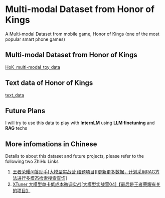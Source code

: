 # Multi-modal Dataset from Honor of Kings
A Multi-modal Dataset from mobile game, Honor of Kings (one of the most popular smart phone games) 



## Multi-modal Dataset from Honor of Kings
[HoK_multi-modal_toy_data](https://github.com/chg0901/Honor_of_Kings_Multi-modal_Dataset/tree/main/HoK_multi-modal_toy_data)

## Text data of Honor of Kings
[text_data](https://github.com/chg0901/Honor_of_Kings_Multi-modal_Dataset/tree/main/text_data)

## Future Plans

I will try to use this data to play with **InternLM** using **LLM finetuning** and **RAG** techs 

## More infomations in Chinese

Details to about this dataset and future projects, please refer to the following two ZhiHu Links

1. [王者荣耀问答助手[大模型实战营 结题项目][更新更多数据，计划采用RAG方法进行多模态检索搜索查询]](https://zhuanlan.zhihu.com/p/683656455)
2. [XTuner 大模型单卡低成本微调实战[大模型实战营04]【最后是王者荣耀有关的项目】](https://zhuanlan.zhihu.com/p/682241646)
